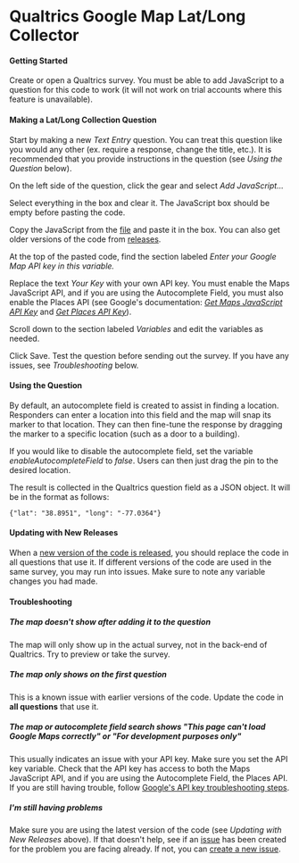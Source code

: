 # Qualtrics Google Map Lat/Long Collector

#### Getting Started
Create or open a Qualtrics survey. You must be able to add JavaScript to a question for this code to work (it will not work on trial accounts where this feature is unavailable).

#### Making a Lat/Long Collection Question
Start by making a new _Text Entry_ question. You can treat this question like you would any other (ex. require a response, change the title, etc.). It is recommended that you provide instructions in the question (see _Using the Question_ below).

On the left side of the question, click the gear and select _Add JavaScript..._

Select everything in the box and clear it. The JavaScript box should be empty before pasting the code.

Copy the JavaScript from the [file](https://github.com/pkmnct/qualtrics-google-map-lat-long/blob/master/QualtricsGoogleMapLatLong.js) and paste it in the box. You can also get older versions of the code from [releases](https://github.com/pkmnct/qualtrics-google-map-lat-long/releases).

At the top of the pasted code, find the section labeled _Enter your Google Map API key in this variable._

Replace the text _Your Key_ with your own API key. You must enable the Maps JavaScript API, and if you are using the Autocomplete Field, you must also enable the Places API (see Google's documentation: _[Get Maps JavaScript API Key](https://developers.google.com/maps/documentation/javascript/get-api-key)_ and _[Get Places API Key](https://developers.google.com/places/web-service/get-api-key)_).

Scroll down to the section labeled _Variables_ and edit the variables as needed.

Click Save. Test the question before sending out the survey. If you have any issues, see _Troubleshooting_ below.

#### Using the Question
By default, an autocomplete field is created to assist in finding a location. Responders can enter a location into this field and the map will snap its marker to that location. They can then fine-tune the response by dragging the marker to a specific location (such as a door to a building).

If you would like to disable the autocomplete field, set the variable _enableAutocompleteField_ to _false_. Users can then just drag the pin to the desired location.

The result is collected in the Qualtrics question field as a JSON object. It will be in the format as follows:

`{"lat": "38.8951", "long": "-77.0364"}`

#### Updating with New Releases
When a [new version of the code is released](https://github.com/pkmnct/qualtrics-google-map-lat-long/releases), you should replace the code in all questions that use it. If different versions of the code are used in the same survey, you may run into issues. Make sure to note any variable changes you had made.

#### Troubleshooting

##### The map doesn't show after adding it to the question
The map will only show up in the actual survey, not in the back-end of Qualtrics. Try to preview or take the survey.

##### The map only shows on the first question
This is a known issue with earlier versions of the code. Update the code in **all questions** that use it.

##### The map or autocomplete field search shows "_This page can't load Google Maps correctly_" or "_For development purposes only_"
This usually indicates an issue with your API key. Make sure you set the API key variable. Check that the API key has access to both the Maps JavaScript API, and if you are using the Autocomplete Field, the Places API. If you are still having trouble, follow [Google's API key troubleshooting steps](https://developers.google.com/maps/documentation/javascript/error-messages).

##### I'm still having problems
Make sure you are using the latest version of the code (see _Updating with New Releases_ above). If that doesn't help, see if an [issue](https://github.com/pkmnct/qualtrics-google-map-lat-long/issues) has been created for the problem you are facing already. If not, you can [create a new issue](https://github.com/pkmnct/qualtrics-google-map-lat-long/issues).
